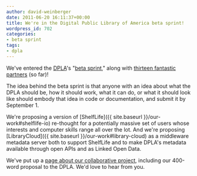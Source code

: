 ```yaml
---
author: david-weinberger
date: 2011-06-20 16:11:37+00:00
title: We're in the Digital Public Library of America beta sprint!
wordpress_id: 702
categories:
- beta sprint
tags:
- dpla
---
```


We've entered the [DPLA](http://cyber.law.harvard.edu/research/dpla)'s "[beta sprint](http://blogs.law.harvard.edu/dpla/)," along with [thirteen fantastic partners](https://web.archive.org/web/20160413203820/http://librarylab.law.harvard.edu/dpla/#partners) (so far)!

The idea behind the beta sprint is that anyone with an idea about what the DPLA should be, how it should work, what it can do, or what it should look like should embody that idea in code or documentation, and submit it by September 1.

We're proposing a version of [ShelfLife]({{ site.baseurl }}/our-work#shelflife-io) re-thought for a  potentially massive set of users whose interests and computer skills range all over the lot. And we're proposing [LibraryCloud]({{ site.baseurl }}/our-work#library-cloud) as a middleware metadata server both to support ShelfLife and to make DPLA's metadata available through open APIs and as Linked Open Data.

We've put up a [page about our collaborative project](https://web.archive.org/web/20160413203820/http://librarylab.law.harvard.edu/dpla/), including our 400-word proposal to the DPLA. We'd love to hear from you.
